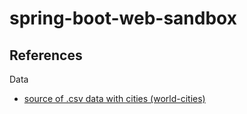 # spring-boot-web-sandbox

## References

Data
* [source of .csv data with cities (world-cities)](https://github.com/datasets/world-cities/blob/master/data/world-cities.csv "csv") 